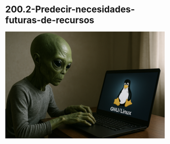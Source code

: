 # 200.2-Predecir-necesidades-futuras-de-recursos
![LPI Logo](../../../../wallpaper/et_linux.png "Buscando al viejo hombre ")
